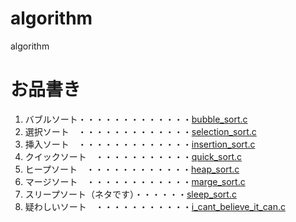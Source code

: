 # algorithm
algorithm

# お品書き
1. バブルソート・・・・・・・・・・・・・[bubble_sort.c](bubble_sort.c)
1. 選択ソート　・・・・・・・・・・・・・[selection_sort.c](selection_sort.c)
1. 挿入ソート　・・・・・・・・・・・・・[insertion_sort.c](insertion_sort.c)
1. クイックソート　・・・・・・・・・・・[quick_sort.c](quick_sort.c)
1. ヒープソート　・・・・・・・・・・・・[heap_sort.c](heap_sort.c)
1. マージソート　・・・・・・・・・・・・[marge_sort.c](marge_sort.c)
1. スリープソート（ネタです）・・・・・・[sleep_sort.c](sleep_sort.c)
1. 疑わしいソート　・・・・・・・・・・・[i_cant_believe_it_can.c](i_cant_believe_it_can.c)
